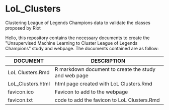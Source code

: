 # LoL_Clusters
Clustering League of Legends Champions data to validate the classes proposed by Riot

Hello, this repository contains the necessary documents to create the "Unsupervised Machine Learning to Cluster League of Legends Champions" study and webpage. The documents contained are as follow:

|     DOCUMENT    	|                                DESCRIPTION                                	|
|-----------------	|---------------------------------------------------------------------------	|
| LoL Clusters.Rmd 	| R markdown document to create the study and web page                       	|
| LoL_Clusters.html	| html page created with LoL Clusters.Rmd                                   	|
| favicon.ico     	| Favicon to add to the webpage                                              	|
| favicon.txt     	| code to add the favicon to LoL Clusters.Rmd                               	|